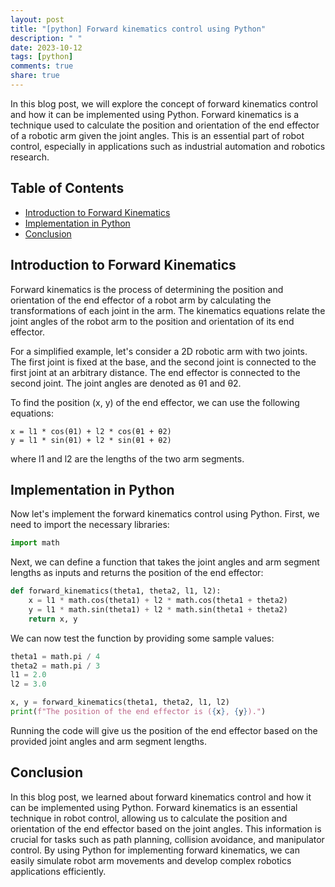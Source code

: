 ```yaml
---
layout: post
title: "[python] Forward kinematics control using Python"
description: " "
date: 2023-10-12
tags: [python]
comments: true
share: true
---
```


In this blog post, we will explore the concept of forward kinematics control and how it can be implemented using Python. Forward kinematics is a technique used to calculate the position and orientation of the end effector of a robotic arm given the joint angles. This is an essential part of robot control, especially in applications such as industrial automation and robotics research. 

## Table of Contents

- [Introduction to Forward Kinematics](#introduction-to-forward-kinematics)
- [Implementation in Python](#implementation-in-python)
- [Conclusion](#conclusion)

## Introduction to Forward Kinematics

Forward kinematics is the process of determining the position and orientation of the end effector of a robot arm by calculating the transformations of each joint in the arm. The kinematics equations relate the joint angles of the robot arm to the position and orientation of its end effector. 

For a simplified example, let's consider a 2D robotic arm with two joints. The first joint is fixed at the base, and the second joint is connected to the first joint at an arbitrary distance. The end effector is connected to the second joint. The joint angles are denoted as θ1 and θ2.

To find the position (x, y) of the end effector, we can use the following equations:

```
x = l1 * cos(θ1) + l2 * cos(θ1 + θ2)
y = l1 * sin(θ1) + l2 * sin(θ1 + θ2)
```

where l1 and l2 are the lengths of the two arm segments.

## Implementation in Python

Now let's implement the forward kinematics control using Python. First, we need to import the necessary libraries:

```python
import math
```

Next, we can define a function that takes the joint angles and arm segment lengths as inputs and returns the position of the end effector:

```python
def forward_kinematics(theta1, theta2, l1, l2):
    x = l1 * math.cos(theta1) + l2 * math.cos(theta1 + theta2)
    y = l1 * math.sin(theta1) + l2 * math.sin(theta1 + theta2)
    return x, y
```

We can now test the function by providing some sample values:

```python
theta1 = math.pi / 4
theta2 = math.pi / 3
l1 = 2.0
l2 = 3.0

x, y = forward_kinematics(theta1, theta2, l1, l2)
print(f"The position of the end effector is ({x}, {y}).")
```

Running the code will give us the position of the end effector based on the provided joint angles and arm segment lengths.

## Conclusion

In this blog post, we learned about forward kinematics control and how it can be implemented using Python. Forward kinematics is an essential technique in robot control, allowing us to calculate the position and orientation of the end effector based on the joint angles. This information is crucial for tasks such as path planning, collision avoidance, and manipulator control. By using Python for implementing forward kinematics, we can easily simulate robot arm movements and develop complex robotics applications efficiently.